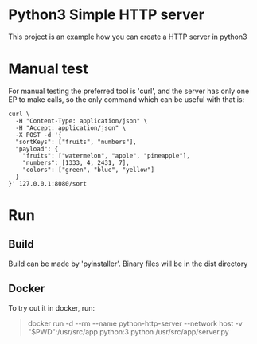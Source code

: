 # Python3 Simple HTTP server
This project is an example how you can create a HTTP server in python3

# Manual test
For manual testing the preferred tool is 'curl', and the server has only one EP
to make calls, so the only command which can be useful with that is:

```
curl \
  -H "Content-Type: application/json" \
  -H "Accept: application/json" \
  -X POST -d '{
  "sortKeys": ["fruits", "numbers"],
  "payload": {
    "fruits": ["watermelon", "apple", "pineapple"],
    "numbers": [1333, 4, 2431, 7],
    "colors": ["green", "blue", "yellow"]
  }
}' 127.0.0.1:8080/sort
```

# Run

## Build

Build can be made by 'pyinstaller'. Binary files will be in the dist directory

## Docker

To try out it in docker, run:

> docker run -d --rm --name python-http-server --network host -v "$PWD":/usr/src/app python:3 python /usr/src/app/server.py
